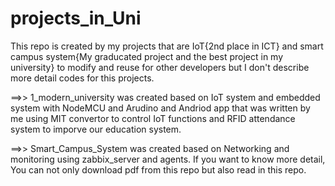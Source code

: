 # projects_in_Uni
This repo is created by my projects that are IoT{2nd place in ICT} and smart campus system{My graducated project and the best project in my university} to modify and reuse for other developers but I don't describe more detail codes for this projects.

==>> 1_modern_university was created based on IoT system and embedded system with NodeMCU and Arudino and Andriod app that was written by me using MIT convertor to control IoT functions and RFID attendance system to imporve our education system.

==>> Smart_Campus_System was created based on Networking and monitoring using zabbix_server and agents. If you want to know more detail, You can not only download pdf from this repo but also read in this repo.
